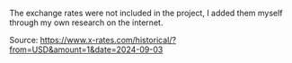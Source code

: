 The exchange rates were not included in the project, I added them myself through my own research on the internet. 

Source: https://www.x-rates.com/historical/?from=USD&amount=1&date=2024-09-03
